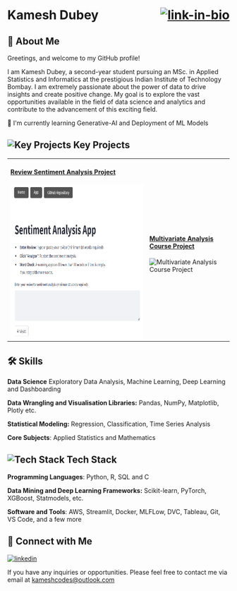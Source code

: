 # Kamesh Dubey <a href="https://linktr.ee/kameshdubey" target="_blank" style="float: right;"><img src="https://cdn-icons-png.flaticon.com/512/5720/5720543.png" alt="link-in-bio" width="40" height="40"></a>




## 🚀 About Me 

Greetings, and welcome to my GitHub profile!

I am Kamesh Dubey, a second-year student pursuing an MSc. in Applied Statistics and Informatics at the prestigious Indian Institute of Technology Bombay. I am extremely passionate about the power of data to drive insights and create positive change. My goal is to explore the vast opportunities available in the field of data science and analytics and contribute to the advancement of this exciting field. 

🧠 I'm currently learning Generative-AI and Deployment of ML Models


## <img src="https://github.com/user-attachments/assets/e6778f21-6052-443b-9e0f-5e8c5785bde4" alt="Key Projects" width="30" height="30"> Key Projects

<table>
  <tr>
    <td>
      <h4><a href="https://github.com/kameshcodes/reviews-sentiment-analysis-project">Review Sentiment Analysis Project</a></h4>
      <img src="https://github.com/kameshcodes/reviews-sentiment-analysis-project/blob/dev/imgs/app-snapshot-closeup.png" alt="Sentiment Analysis on IMDb Reviews" width="500px" height="350px">
    </td>
    <td>
      <h4><a href="https://github.com/kameshcodes/SI-505-Multivariate-Analysis-Course-Project">Multivariate Analysis Course Project</a></h4>
      <img src="https://github.com/kameshcodes/SI-505-Multivariate-Analysis-Course-Project/blob/master/imgs/biplot.png" alt="Multivariate Analysis Course Project" width="500px" height="350px">
    </td>
  </tr>
</table>



## 🛠 Skills
**Data Science** Exploratory Data Analysis, Machine Learning, Deep Learning and Dashboarding

**Data Wrangling and Visualisation Libraries:** Pandas, NumPy, Matplotlib, Plotly etc.

**Statistical Modeling:** Regression, Classification, Time Series Analysis

**Core Subjects**: Applied Statistics and Mathematics

## <img src="https://github.com/user-attachments/assets/e3d579c7-ec74-4671-a7f9-e0fb250c9566" alt="Tech Stack" width="30" height="30"> Tech Stack

**Programming Languages**: Python, R, SQL and C

**Data Mining and Deep Learning Frameworks:** Scikit-learn, PyTorch, XGBoost, Statmodels, etc.

**Software and Tools**: AWS, Streamlit, Docker, MLFLow, DVC, Tableau, Git, VS Code, and a few more



## 🔗 Connect with Me
[![linkedin](https://img.shields.io/badge/linkedin-0A66C2?style=for-the-badge&logo=linkedin&logoColor=white)](https://www.linkedin.com/in/kameshcodes/)


If you have any inquiries or opportunities. Please feel free to contact me via email at kameshcodes@outlook.com 







